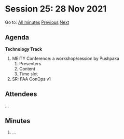 # Session 25: 28 Nov 2021

Go to: [All minutes](../../index.md) [Previous](./26.md) [Next](../12/01.md)

## Agenda

**Technology Track**

1. MEITY Conference: a workshop/session by Pushpaka
    1. Presenters
    1. Content
    1. Time slot
1. SR: FAA ConOps v1

## Attendees

...

## Minutes

1. ...
